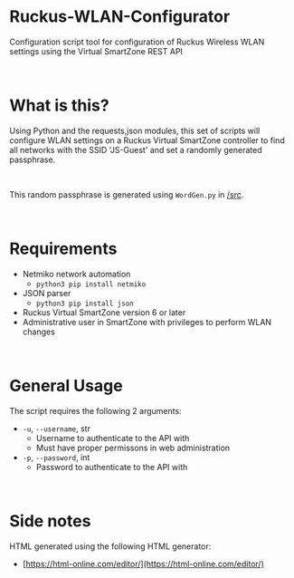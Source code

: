 # Ruckus-WLAN-Configurator
Configuration script tool for configuration of Ruckus Wireless WLAN settings using the Virtual SmartZone REST API

<br>

# What is this?
Using Python and the requests,json modules, this set of scripts will configure WLAN settings on a Ruckus Virtual SmartZone controller to find all networks with the SSID 'JS-Guest' and set a randomly generated passphrase.

<br>

This random passphrase is generated using `WordGen.py` in [/src](/src).

<br>

# Requirements
 - Netmiko network automation
   - `python3 pip install netmiko`
 - JSON parser
   - `python3 pip install json`
 - Ruckus Virtual SmartZone version 6 or later
 - Administrative user in SmartZone with privileges to perform WLAN changes

<br>

# General Usage
The script requires the following 2 arguments:
 - `-u`, `--username`, str
   - Username to authenticate to the API with
   - Must have proper permissons in web administration
 - `-p`, `--password`, int
   - Password to authenticate to the API with

<br>

# Side notes
HTML generated using the following HTML generator:
 - [https://html-online.com/editor/](https://html-online.com/editor/)